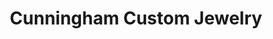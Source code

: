 ---
title: "Cunningham Custom Jewelry"
url: /new-hartford/cunningham-custom-jewelry/
shop: Schmuck
---